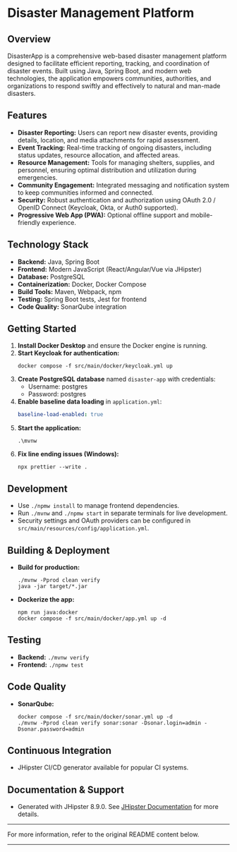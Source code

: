 # Disaster Management Platform

## Overview

DisasterApp is a comprehensive web-based disaster management platform designed to facilitate efficient reporting, tracking, and coordination of disaster events. Built using Java, Spring Boot, and modern web technologies, the application empowers communities, authorities, and organizations to respond swiftly and effectively to natural and man-made disasters.

## Features

- **Disaster Reporting:** Users can report new disaster events, providing details, location, and media attachments for rapid assessment.
- **Event Tracking:** Real-time tracking of ongoing disasters, including status updates, resource allocation, and affected areas.
- **Resource Management:** Tools for managing shelters, supplies, and personnel, ensuring optimal distribution and utilization during emergencies.
- **Community Engagement:** Integrated messaging and notification system to keep communities informed and connected.
- **Security:** Robust authentication and authorization using OAuth 2.0 / OpenID Connect (Keycloak, Okta, or Auth0 supported).
- **Progressive Web App (PWA):** Optional offline support and mobile-friendly experience.

## Technology Stack

- **Backend:** Java, Spring Boot
- **Frontend:** Modern JavaScript (React/Angular/Vue via JHipster)
- **Database:** PostgreSQL
- **Containerization:** Docker, Docker Compose
- **Build Tools:** Maven, Webpack, npm
- **Testing:** Spring Boot tests, Jest for frontend
- **Code Quality:** SonarQube integration

## Getting Started

1. **Install Docker Desktop** and ensure the Docker engine is running.
2. **Start Keycloak for authentication:**
   ```shell
   docker compose -f src/main/docker/keycloak.yml up
   ```
3. **Create PostgreSQL database** named `disaster-app` with credentials:
   - Username: postgres
   - Password: postgres
4. **Enable baseline data loading** in `application.yml`:
   ```yaml
   baseline-load-enabled: true
   ```
5. **Start the application:**
   ```shell
   .\mvnw
   ```
6. **Fix line ending issues (Windows):**
   ```shell
   npx prettier --write .
   ```

## Development

- Use `./npmw install` to manage frontend dependencies.
- Run `./mvnw` and `./npmw start` in separate terminals for live development.
- Security settings and OAuth providers can be configured in `src/main/resources/config/application.yml`.

## Building & Deployment

- **Build for production:**
  ```shell
  ./mvnw -Pprod clean verify
  java -jar target/*.jar
  ```
- **Dockerize the app:**
  ```shell
  npm run java:docker
  docker compose -f src/main/docker/app.yml up -d
  ```

## Testing

- **Backend:** `./mvnw verify`
- **Frontend:** `./npmw test`

## Code Quality

- **SonarQube:**
  ```shell
  docker compose -f src/main/docker/sonar.yml up -d
  ./mvnw -Pprod clean verify sonar:sonar -Dsonar.login=admin -Dsonar.password=admin
  ```

## Continuous Integration

- JHipster CI/CD generator available for popular CI systems.

## Documentation & Support

- Generated with JHipster 8.9.0. See [JHipster Documentation](https://www.jhipster.tech/documentation-archive/v8.9.0) for more details.

---

For more information, refer to the original README content below.

---
